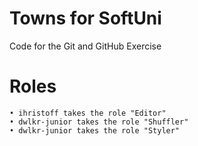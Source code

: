 # Towns for SoftUni
Code for the Git and GitHub Exercise

# Roles
    • ihristoff takes the role "Editor"
    • dwlkr-junior takes the role "Shuffler"
    • dwlkr-junior takes the role "Styler"
